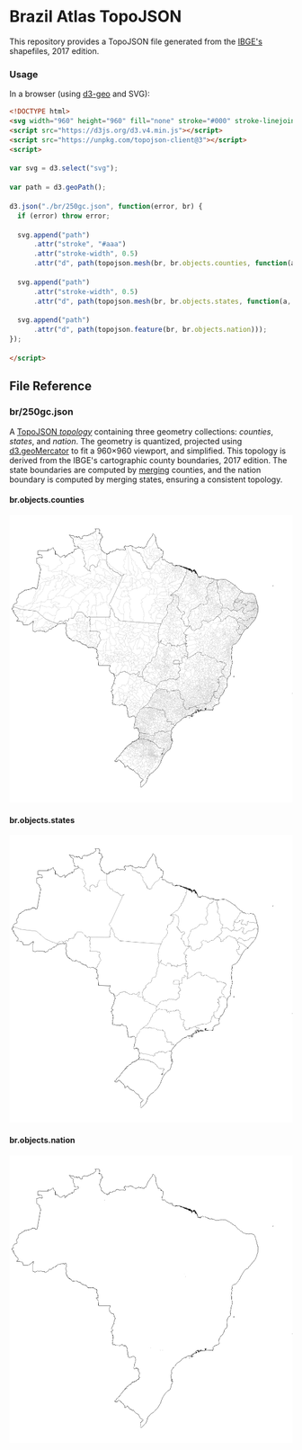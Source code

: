 # Brazil Atlas TopoJSON

This repository provides a TopoJSON file generated from the [IBGE's](https://www.ibge.gov.br/) shapefiles, 2017 edition.

### Usage

In a browser (using [d3-geo](https://github.com/d3/d3-geo) and SVG):

```html
<!DOCTYPE html>
<svg width="960" height="960" fill="none" stroke="#000" stroke-linejoin="round" stroke-linecap="round"></svg>
<script src="https://d3js.org/d3.v4.min.js"></script>
<script src="https://unpkg.com/topojson-client@3"></script>
<script>

var svg = d3.select("svg");

var path = d3.geoPath();

d3.json("./br/250gc.json", function(error, br) {
  if (error) throw error;
  
  svg.append("path")
      .attr("stroke", "#aaa")
      .attr("stroke-width", 0.5)
      .attr("d", path(topojson.mesh(br, br.objects.counties, function(a, b) { return a !== b; })));

  svg.append("path")
      .attr("stroke-width", 0.5)
      .attr("d", path(topojson.mesh(br, br.objects.states, function(a, b) { return a !== b; })));

  svg.append("path")
      .attr("d", path(topojson.feature(br, br.objects.nation)));
});

</script>
```

## File Reference

### br/250gc.json

A [TopoJSON *topology*](https://github.com/topojson/topojson-specification/blob/master/README.md#21-topology-objects) containing three geometry collections: <i>counties</i>, <i>states</i>, and <i>nation</i>. The geometry is quantized, projected using [d3.geoMercator](https://github.com/d3/d3-geo/blob/master/README.md) to fit a 960×960 viewport, and simplified. This topology is derived from the IBGE's cartographic county boundaries, 2017 edition. The state boundaries are computed by [merging](https://github.com/topojson/topojson-client/blob/master/README.md#merge) counties, and the nation boundary is computed by merging states, ensuring a consistent topology.

#### br.objects.counties
![Brazil with counties](/img/counties.png)

#### br.objects.states
![Brazil with states](/img/states.png)

#### br.objects.nation
![Brazil nation](/img/nation.png)

